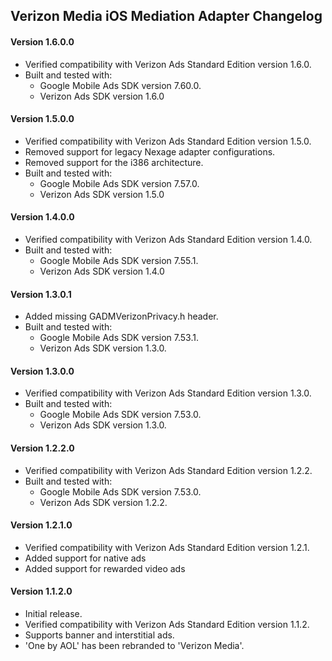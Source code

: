 ## Verizon Media iOS Mediation Adapter Changelog

#### Version 1.6.0.0
- Verified compatibility with Verizon Ads Standard Edition version 1.6.0.
- Built and tested with:
    - Google Mobile Ads SDK version 7.60.0.
    - Verizon Ads SDK version 1.6.0

#### Version 1.5.0.0
- Verified compatibility with Verizon Ads Standard Edition version 1.5.0.
- Removed support for legacy Nexage adapter configurations.
- Removed support for the i386 architecture.
- Built and tested with:
    - Google Mobile Ads SDK version 7.57.0.
    - Verizon Ads SDK version 1.5.0

#### Version 1.4.0.0
- Verified compatibility with Verizon Ads Standard Edition version 1.4.0.
- Built and tested with:
    - Google Mobile Ads SDK version 7.55.1.
    - Verizon Ads SDK version 1.4.0

#### Version 1.3.0.1
- Added missing GADMVerizonPrivacy.h header.
- Built and tested with:
    - Google Mobile Ads SDK version 7.53.1.
    - Verizon Ads SDK version 1.3.0.

#### Version 1.3.0.0
- Verified compatibility with Verizon Ads Standard Edition version 1.3.0.
- Built and tested with:
    - Google Mobile Ads SDK version 7.53.0.
    - Verizon Ads SDK version 1.3.0.

#### Version 1.2.2.0
- Verified compatibility with Verizon Ads Standard Edition version 1.2.2.
- Built and tested with:
    - Google Mobile Ads SDK version 7.53.0.
    - Verizon Ads SDK version 1.2.2.

#### Version 1.2.1.0
- Verified compatibility with Verizon Ads Standard Edition version 1.2.1.
- Added support for native ads
- Added support for rewarded video ads

#### Version 1.1.2.0
- Initial release.
- Verified compatibility with Verizon Ads Standard Edition version 1.1.2.
- Supports banner and interstitial ads.
- 'One by AOL' has been rebranded to 'Verizon Media'.
